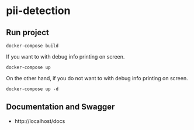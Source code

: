 # pii-detection

## Run project

```
docker-compose build
```
If you want to with debug info printing on screen.
``` 
docker-compose up
```

On the other hand, if you do not want to with debug info printing on screen.
``` 
docker-compose up -d
```

## Documentation and Swagger
* http://localhost/docs

